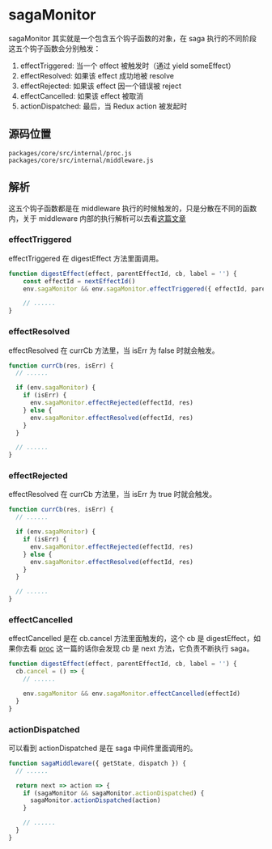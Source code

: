 # sagaMonitor
sagaMonitor 其实就是一个包含五个钩子函数的对象，在 saga 执行的不同阶段这五个钩子函数会分别触发：
1. effectTriggered: 当一个 effect 被触发时（通过 yield someEffect）
2. effectResolved: 如果该 effect 成功地被 resolve
3. effectRejected: 如果该 effect 因一个错误被 reject
4. effectCancelled: 如果该 effect 被取消
5. actionDispatched: 最后，当 Redux action 被发起时
## 源码位置
`packages/core/src/internal/proc.js`
`packages/core/src/internal/middleware.js`
## 解析
这五个钩子函数都是在 middleware 执行的时候触发的，只是分散在不同的函数内，关于 middleware 内部的执行解析可以去看[这篇文章](./proc.md)
### effectTriggered
effectTriggered 在 digestEffect 方法里面调用。
```js
function digestEffect(effect, parentEffectId, cb, label = '') {
    const effectId = nextEffectId()
    env.sagaMonitor && env.sagaMonitor.effectTriggered({ effectId, parentEffectId, label, effect })

    // ......
}
```
### effectResolved
effectResolved 在 currCb 方法里，当 isErr 为 false 时就会触发。
```js
function currCb(res, isErr) {
  // ......

  if (env.sagaMonitor) {
    if (isErr) {
      env.sagaMonitor.effectRejected(effectId, res)
    } else {
      env.sagaMonitor.effectResolved(effectId, res)
    }
  }

  // ......
}
```
### effectRejected
effectResolved 在 currCb 方法里，当 isErr 为 true 时就会触发。
```js
function currCb(res, isErr) {
  // ......

  if (env.sagaMonitor) {
    if (isErr) {
      env.sagaMonitor.effectRejected(effectId, res)
    } else {
      env.sagaMonitor.effectResolved(effectId, res)
    }
  }

  // ......
}
```
### effectCancelled
effectCancelled 是在 cb.cancel 方法里面触发的，这个 cb 是 digestEffect，如果你去看 [proc](./proc.md) 这一篇的话你会发现 cb 是 next 方法，它负责不断执行 saga。
```js
function digestEffect(effect, parentEffectId, cb, label = '') {
  cb.cancel = () => {
    // ......

    env.sagaMonitor && env.sagaMonitor.effectCancelled(effectId)
  }
}
```
### actionDispatched
可以看到 actionDispatched 是在 saga 中间件里面调用的。
```js
function sagaMiddleware({ getState, dispatch }) {
  // ......

  return next => action => {
    if (sagaMonitor && sagaMonitor.actionDispatched) {
      sagaMonitor.actionDispatched(action)
    }

    // ......
  }
}
```